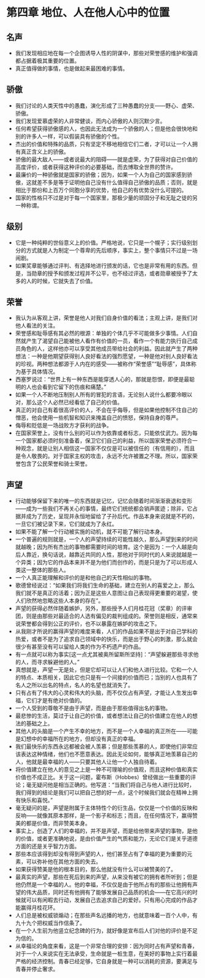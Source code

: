 # 第四章 地位、人在他人心中的位置
## 名声
- 我们发现相应地在每一个企图诱导人性的阴谋中，那些对荣誉感的维护和强调都占据着极其重要的位置。
- 真正值得做的事情，也是做起来最困难的事情。

## 骄傲
- 我们讨论的人类天性中的愚蠢，演化形成了三种愚蠢的分支——野心、虚荣、骄傲。
- 我们发现爱慕虚荣的人非常健谈，而内心骄傲的人则沉默少言。
- 任何希望获得骄傲感的人，也因此无法成为一个骄傲的人；但是他会很快地和别的许多人一样，可以假装具有骄傲的个性。
- 杰出的价值和特殊的品质，只有坚定不移地相信它们二者，才可以让一个人拥有真正含义上的骄傲。
- 骄傲的最大敌人——或者说最大的阻碍——就是虚荣，为了获得对自己价值的高度评价，或者获得这种评价的必要基础，而去博取全世界的赞许。
- 最廉价的一种骄傲就是国家的骄傲；因为，如果一个人为自己的国家感到骄傲，这就差不多是等于证明他自己没有什么值得自己骄傲的品质；否则，就是相比于那份和上百万个同胞分享的优势，他自己的有优势没什么可提的。
- 国家的性格只不过是对于每一个国家里，那极少量的顽固分子和无耻之徒的另一种称谓。

## 级别
- 它是一种纯粹的世俗意义上的价值。严格地说，它只是一个幌子；实行级别划分的方式就是人为制定一个尊卑的先后顺序，事实上，整个事情只不过是一场闹剧。
- 如果奖章能够通过评判、有选择地进行颁发的话，它也是非常有用的东西。但是，当勋章的授予和颁发过程并不公平，也不经过评选，或者勋章被授予了太多的人的时候，它就失去了价值。

## 荣誉
- 我认为从客观上讲，荣誉是他人对我们自身价值的看法；主观上讲，是我们对他人看法的关注。
- 荣誉感和耻辱感有其必然的根源：单独的个体几乎不可能做多少事情。人们自然就产生了渴望自己能被他人看作有价值的一员，看作一个有能力执行自己成员角色的人，这样他亦可以享受其他成员带给社会的利益。因此就产生了两种想法：一种是他期望获得别人良好看法的强烈愿望，一种是他对别人良好看法的珍视。两种想法都源于人内在的感受——被称作“荣誉感”“耻辱感”，具体称为基于具体情况。 
- 西塞罗说过：“世界上有一种东西是能穿透人心的，那就是怨恨，即便是最聪明的人也会看到它留下的伤痕和痛楚。”
- 如果一个人不断地压制别人所有的冒犯的言语，无论别人说什么都要冷眼以对，那么这个人必然已经看低了自己的价值。
- 真正的对自己有着很高评价的人，不会在乎侮辱，但是如果他控制不住自己的憎恶，他会使用一些机智和知识来掩盖自己的愤怒，保持自身的尊严。
- 侮辱和贬低是一场战败方才获利的战争。
- 在国家荣誉上，没有什么别的可以作为依靠或者标志，只能依仗武力。因为每一个国家都必须时刻准备着，保卫它们自己的利益，所以国家荣誉必须符合一种观念，就是让别人相信这一国家不仅仅是可以被信任的（有信用的），而且是令人敬畏的。对于国家主权的攻击，永远不允许被置之不理。所以，国家荣誉包含了公民荣誉和骑士荣誉。

## 声望
- 行动能够保留下来的唯一的东西就是记忆，记忆会随着时间渐渐衰退和变形——成为一些我们不再关心的事情，最终它们统统都会销声匿迹；除非，它占据并成为了历史，呈现并永恒地留给了子孙后代。作品本身来说就是不朽的，一旦它们被记录下来，它们就成为了永红。
- 如果不能了解一个行动被实施的动机，就不可能了解行动本身。
- 一个普遍的规则就是，一个人的声望持续的可能性越久，那么声望到来的时间就越晚；因为所有杰出的事物都需要时间的培育。这个是因为：一个人越是向后人靠近，换句话说，越靠近共同的人性，那他对于同时代的人来说就越是一个异类；因为它的作品本来并不是为他们而创作的，而是只是为了可以形成人类这一整体的那些人。
- 一个人真正能理解和评价的是和他自己的天性相似的事物。
- 歌德曾经说过：“如果我们将我们生命的基础，建立在别人的喜爱之上，那么我们就不是真正的活着；因为正是这些人意图让自己表现得更重要的渴望，使人们欣然地忽略这些人本身的存在”。
- 声望的获得必然伴随着嫉妒，另外，那些授予人们月桂花冠（奖章）的评审团，则是由那些对最适合的人选有偏见的裁判组成的。荣誉则是相反，通常来说荣誉都会得到公正的评价，也不以暴露在嫉妒的攻击之下。
- 从我刚才所说的赢得声望的难度来看，人们的作品如果不是出于对自己学科的热爱，或者不是为了追求自己领域中的快乐，而是出于野心的刺激，那么就会很少有甚至没有可以留给人类的作为不朽遗产的作品。
- 有一点就可以称为事实[这一点尤其被奥所留斯所坚持]：“声望躲避那些寻求他的人，而寻求躲避他的人。”
- 真想就是，声望一无是处，但是它却可以让人们和他人进行比较。它和一个人的特点、本质相关，因此它也只是有一个间接的价值而已；当别的人也具有了名人之所以出名的特点，名人的名望也就消失了。
- 只有占有了伟大的心灵和伟大的头脑，而不仅仅占有声望，才能让人生发出幸福，它们才是有绝对价值的。
- 一个人受到的尊敬不是由于声望，而是由于那些值得出名的事物。
- 最悲惨的生活，莫过于让自己的价值，或者想法让自己的价值建立在他人的想法的基础之上。
- 其他人的头脑是一个产生不幸的地方，而不是一个人幸福的真正所在——可能是幻想中的幸福所在的地方，但却没有真正的幸福。
- 我们最快乐的东西永远都被会被人羡慕；但是那些羡慕的人，即使他们非常应该表达这种情绪，他们也不愿意表达。因此无论如何，能够真正地羡慕自己的人，他就是最幸福的人——只要其他人让他一个人独自待着。
- 将价值建立在他人的意见之上是一种不可理喻的价值观，而且这种价值和真实价值也不成正比。关于这一问题，霍布斯（Hobbes）曾经做出一些重要的评论；毫无疑问他是相当正确的。他写道：“当我们将自己与他人进行比较时，我们得到的结论是我们可以把自己想的好一点，这个时候我们就会在精神上拥有快乐和喜悦。”
- 毫无疑问的是，声望是附属于主体特性个的衍生品，仅仅是一个价值的反映和反响——就像其原本那样，是一个影子和标志；而且，在任何情况下，赢得赞美的都是价值，而非赞美本身。
- 事实上，创造了人们的幸福的，并不是声望，而是给他带来声望的事物，是他的价值，或者更准确地说，是由价值产生的气质和能力，无论它们是关乎道德方面的还是关乎智力方面。
- 那些本应该得到却没有得到声望的人，他们甚至占有了幸福的更为重要的元素，可以弥补他在其他方面的失去。
- 如果获得赞美是他的根本目的，那么他就没有什么可以被赞美的了。
- 最真实的声望，那些在死后到来的声望，从来没有被它的拥有者所听到；但是他仍然是一个幸福的人。他的幸福，不仅仅是由于他所占有的那些让他拥有声望的伟大品质，同时还有他拥有了能够发展自己品质的机会——在它高兴的时候就可以有闲暇去行动，发展自己去追求自己的爱好。只有用心完成的作品才能赢得月桂花环。
- 人们总是被权威锁煽动；在那些声名远播的地方，也就意味着一百个人中，有九十九个把权威当作信条了。
- 在一个人生前为他竖立纪念碑的行为，就好像是宣布后人们对他的评价是不足为信的。
- 从幸福论的角度来看，这是一个非常合理的安排：因为同时占有声望和青春，对于一个人来说实在无法承受，生命就是一桩生意，在美好的事物上实行着最严格的经济控制。青春已经足够，它自身就是一种可以消耗的资源，要满足与青春并停止奢求。